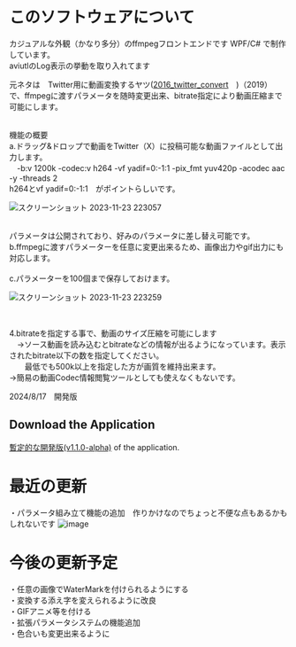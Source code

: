 # このソフトウェアについて

カジュアルな外観（かなり多分）のffmpegフロントエンドです
WPF/C# で制作しています。<br>
aviutlのLog表示の挙動を取り入れてます<br>

元ネタは　Twitter用に動画変換するヤツ([2016_twitter_convert](https://cloth.moe/2016_twitter_convert)　)（2019）　で、ffmpegに渡すパラメータを随時変更出来、bitrate指定により動画圧縮まで可能にします。

<br>
機能の概要<br>
a.ドラッグ&ドロップで動画をTwitter（X）に投稿可能な動画ファイルとして出力します。<br>
　-b:v 1200k -codec:v h264 -vf yadif=0:-1:1 -pix_fmt yuv420p -acodec aac -y -threads 2<br>
h264とvf yadif=0:-1:1　がポイントらしいです。

![スクリーンショット 2023-11-23 223057](https://github.com/Sheephuman/HaruaConvert/assets/34499259/f659886e-615e-410b-8055-225ecf9d745f)

<br>
パラメータは公開されており、好みのパラメータに差し替え可能です。
 
 <br>
b.ffmpegに渡すパラメーターを任意に変更出来るため、画像出力やgif出力にも対応します。<br>

<br>
c.パラメーターを100個まで保存しておけます。<br>

![スクリーンショット 2023-11-23 223259](https://github.com/Sheephuman/HaruaConvert/assets/34499259/1941a8df-8f37-4589-b66f-b299b215d6ae)

<br>

4.bitrateを指定する事で、動画のサイズ圧縮を可能にします<br>
　→ソース動画を読み込むとbitrateなどの情報が出るようになっています。表示されたbitrate以下の数を指定してください。<br>
 　　最低でも500k以上を指定した方が画質を維持出来ます。<br>
  →簡易の動画Codec情報閲覧ツールとしても使えなくもないです。


2024/8/17　開発版
　
## Download the Application

[暫定的な開発版(v1.1.0-alpha)](https://github.com/Sheephuman/HaruaConvert/releases/tag/v1.1.0-alpha) of the application.


# 最近の更新
・パラメータ組み立て機能の追加　作りかけなのでちょっと不便な点もあるかもしれないです
![image](https://github.com/user-attachments/assets/80ef7301-f9c9-4df9-8641-f5135b5d4a5c)



# 今後の更新予定<br>
・任意の画像でWaterMarkを付けられるようにする
<br>
・変換する添え字を変えられるように改良<br>
・GIFアニメ等を付ける<br>
・拡張パラメータシステムの機能追加<br>
・色合いも変更出来るように
